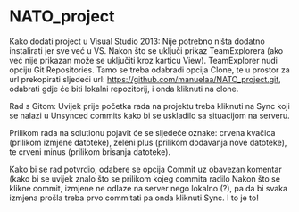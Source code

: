 # NATO_project

Kako dodati project u Visual Studio 2013:
Nije potrebno ništa dodatno instalirati jer sve već u VS. Nakon što se uključi prikaz TeamExplorera (ako već nije prikazan
može se uključiti kroz karticu View). TeamExplorer nudi opciju Git Repositories. Tamo se treba odabradi opcija Clone, te u prostor 
za url prekopirati sljedeći url: https://github.com/manuelaa/NATO_project.git, odabrati gdje će biti lokalni repozitorij, i 
onda kliknuti na clone.

Rad s Gitom:
Uvijek prije početka rada na projektu treba kliknuti na Sync koji se nalazi u Unsynced commits kako bi se uskladilo sa 
situacijom na serveru. 

Prilikom rada na solutionu pojavit će se sljedeće oznake: 
crvena kvačica (prilikom izmjene datoteke), 
zeleni plus (prilikom dodavanja nove datoteke),
te crveni minus (prilikom brisanja datoteke).

Kako bi se rad potvrdio, odabere se opcija Commit uz obavezan komentar (kako bi se uvijek znalo što se prilikom kojeg commita radilo
Nakon što se klikne commit, izmjene ne odlaze na server nego lokalno (?), pa da bi svaka izmjena prošla treba prvo 
commitati pa onda kliknuti Sync.
I to je to!
